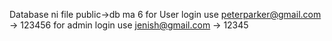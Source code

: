 Database ni file public->db ma 6
for User login use peterparker@gmail.com -> 123456
for admin login use jenish@gmail.com -> 12345
